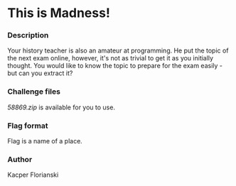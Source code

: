 # This is Madness!

### Description

Your history teacher is also an amateur at programming. He put the topic of the next exam online, however, it's not as trivial to get it as you initially thought. You would like to know the topic to prepare for the exam easily - but can you extract it?

### Challenge files

*58869.zip* is available for you to use.

### Flag format

Flag is a name of a place.

### Author

Kacper Florianski
